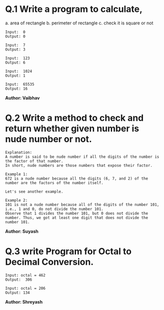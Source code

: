 # Q.1 Write a program to calculate,
a. area of rectangle
b. perimeter of rectangle
c. check it is square or not
```
Input:  0
Output: 0

Input:  7
Output: 3

Input:  123
Output: 6

Input:  1024
Output: 1

Input:  65535
Output: 16
```
**Author: Vaibhav**

# Q.2 Write a method to check and return whether given number is nude number or not.
```
Explanation:
A number is said to be nude number if all the digits of the number is the factor of that number.
In short, nude numbers are those numbers that expose their factor.

Example 1:
672 is a nude number because all the digits (6, 7, and 2) of the number are the factors of the number itself.

Let's see another example.

Example 2:
101 is not a nude number because all of the digits of the number 101, i.e., 1 and 0, do not divide the number 101.
Observe that 1 divides the number 101, but 0 does not divide the number. Thus, we got at least one digit that does not divide the number 101.

```
**Author: Suyash**

# Q.3 write Program for Octal to Decimal Conversion.
```
Input: octal = 462
Output:  306

Input: octal = 206
Output: 134

```

**Author: Shreyash**
